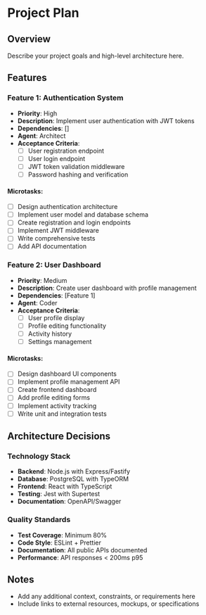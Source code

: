 # Project Plan

## Overview
Describe your project goals and high-level architecture here.

## Features

### Feature 1: Authentication System
- **Priority**: High
- **Description**: Implement user authentication with JWT tokens
- **Dependencies**: []
- **Agent**: Architect
- **Acceptance Criteria**:
  - [ ] User registration endpoint
  - [ ] User login endpoint  
  - [ ] JWT token validation middleware
  - [ ] Password hashing and verification

#### Microtasks:
- [ ] Design authentication architecture
- [ ] Implement user model and database schema
- [ ] Create registration and login endpoints
- [ ] Implement JWT middleware
- [ ] Write comprehensive tests
- [ ] Add API documentation

### Feature 2: User Dashboard
- **Priority**: Medium
- **Description**: Create user dashboard with profile management
- **Dependencies**: [Feature 1]
- **Agent**: Coder
- **Acceptance Criteria**:
  - [ ] User profile display
  - [ ] Profile editing functionality
  - [ ] Activity history
  - [ ] Settings management

#### Microtasks:
- [ ] Design dashboard UI components
- [ ] Implement profile management API
- [ ] Create frontend dashboard
- [ ] Add profile editing forms
- [ ] Implement activity tracking
- [ ] Write unit and integration tests

## Architecture Decisions

### Technology Stack
- **Backend**: Node.js with Express/Fastify
- **Database**: PostgreSQL with TypeORM
- **Frontend**: React with TypeScript
- **Testing**: Jest with Supertest
- **Documentation**: OpenAPI/Swagger

### Quality Standards
- **Test Coverage**: Minimum 80%
- **Code Style**: ESLint + Prettier
- **Documentation**: All public APIs documented
- **Performance**: API responses < 200ms p95

## Notes
- Add any additional context, constraints, or requirements here
- Include links to external resources, mockups, or specifications
